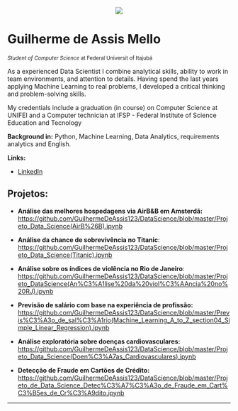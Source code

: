 
<p align="center">
  <img src="https://as1.ftcdn.net/jpg/02/09/21/48/500_F_209214808_hGRtgY7FkyigiC7m2ZdUWU6GnXZi81Cf.jpg">
</p>

# Guilherme de Assis Mello
<sub>*Student of Computer Science* at Federal Universit of Itajubá</sub>

As a experienced Data Scientist I combine analytical skills, ability to work in team environments, and attention to details. Having spend the last years applying Machine Learning to real problems, I developed a critical thinking and problem-solving skills.

My credentials include a graduation (in course) on Computer Science at UNIFEI and a Computer technician at IFSP - Federal Institute of Science Education and Tecnology

**Background in:** Python, Machine Learning, Data Analytics, requirements analytics and English.

**Links:**
* [LinkedIn](https://www.linkedin.com/in/guilherme-de-assis-mello-763a4a199/)

## Projetos:

* **Análise das melhores hospedagens via AirB&B em Amsterdã:** https://github.com/GuilhermeDeAssis123/DataScience/blob/master/Projeto_Data_Science(AirB%26B).ipynb

* **Análise da chance de sobrevivência no Titanic**:
https://github.com/GuilhermeDeAssis123/DataScience/blob/master/Projeto_Data_Science(Titanic).ipynb

* **Análise sobre os índices de violência no Rio de Janeiro**:
https://github.com/GuilhermeDeAssis123/DataScience/blob/master/Projeto_DataScience(An%C3%A1lise%20da%20viol%C3%AAncia%20no%20RJ).ipynb

* **Previsão de salário com base na experiência de profissão:**
https://github.com/GuilhermeDeAssis123/DataScience/blob/master/Previs%C3%A3o_de_sal%C3%A1rio(Machine_Learning_A_to_Z_section04_Simple_Linear_Regression).ipynb

* **Análise exploratória sobre doenças cardiovasculares:**
https://github.com/GuilhermeDeAssis123/DataScience/blob/master/Projeto_Data_Science(Doen%C3%A7as_Cardiovasculares).ipynb

* **Detecção de Fraude em Cartões de Crédito:**
https://github.com/GuilhermeDeAssis123/DataScience/blob/master/Projeto_de_Data_Science_Detec%C3%A7%C3%A3o_de_Fraude_em_Cart%C3%B5es_de_Cr%C3%A9dito.ipynb
---




